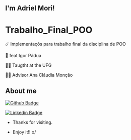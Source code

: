 ## I'm Adriel Mori!

# Trabalho_Final_POO

☄️ Implementaçõs para trabalho final da disciplina de POO

:mechanical_arm: feat Igor Pádua

:technologist: Taugtht at the UFG

:woman_teacher: Advisor Ana Cláudia Monção


## About me

[![Github Badge](https://github.com/MORIAdriel)](LINK_GIT)

[![Linkedin Badge](www.linkedin.com/in/adriel-lenner-mori-765171215)]( LINK_LINKEDIN)


- Thanks for visiting.

- Enjoy it!! o/

